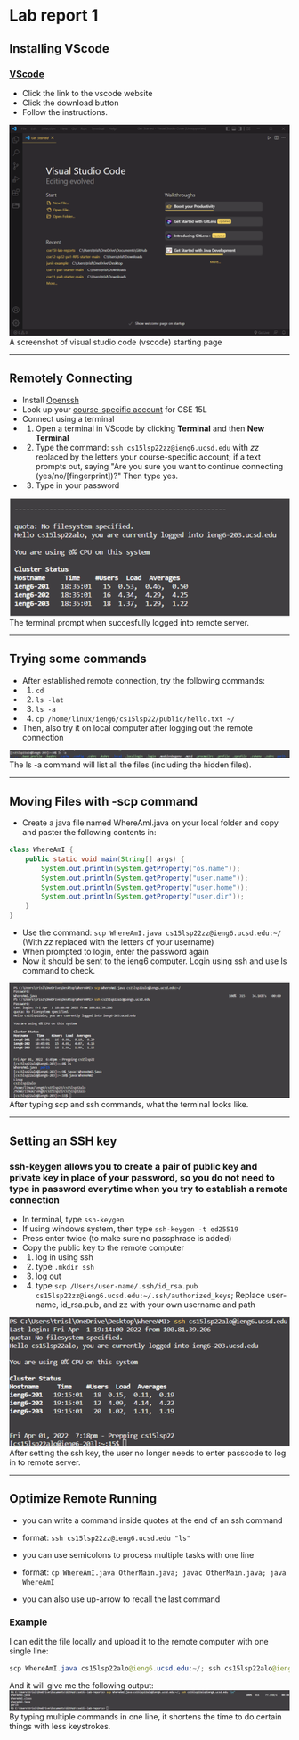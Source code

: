 # Lab report 1

## Installing VScode

### [VScode](https://code.visualstudio.com/)

- Click the link to the vscode website
- Click the download button
- Follow the instructions.

![vscode main menu](screenshots-lab1/vscode.png)  
A screenshot of visual studio code (vscode) starting page

---

## Remotely Connecting

- Install [Openssh](https://docs.microsoft.com/en-us/windows-server/administration/openssh/openssh_install_firstuse)
- Look up your [course-specific account](https://sdacs.ucsd.edu/~icc/index.php) for CSE 15L
- Connect using a terminal
- 1. Open a terminal in VScode by clicking **Terminal** and then **New Terminal**
- 2. Type the command: ```ssh cs15lsp22zz@ieng6.ucsd.edu``` with _zz_ replaced by the letters your course-specific account; if a text prompts out, saying "Are you sure you want to continue connecting (yes/no/[fingerprint])?" Then type yes.
- 3. Type in your password

![Connected Successfully](screenshots-lab1/remote_connect.png)
The terminal prompt when succesfully logged into remote server.

---

## Trying some commands

- After established remote connection, try the following commands:
- 1. ```cd```
- 2. ```ls -lat```
- 3. ```ls -a```
- 4. ```cp /home/linux/ieng6/cs15lsp22/public/hello.txt ~/```
- Then, also try it on local computer after logging out the remote connection

![ls -a](screenshots-lab1/ls-a.png)
The ls -a command will list all the files (including the hidden files).

---

## Moving Files with -scp command

- Create a java file named WhereAmI.java on your local folder and copy and paster the following contents in:

```java
class WhereAmI {
    public static void main(String[] args) {
        System.out.println(System.getProperty("os.name"));
        System.out.println(System.getProperty("user.name"));
        System.out.println(System.getProperty("user.home"));
        System.out.println(System.getProperty("user.dir"));
    }
}
```

- Use the command: ```scp WhereAmI.java cs15lsp22zz@ieng6.ucsd.edu:~/``` (With _zz_ replaced with the letters of your username)
- When prompted to login, enter the password again
- Now it should be sent to the ieng6 computer. Login using ssh and use ls command to check.

![scp](screenshots-lab1/scp.png)
After typing scp and ssh commands, what the terminal looks like.

---

## Setting an SSH key

### ssh-keygen allows you to create a pair of public key and private key in place of your password, so you do not need to type in password everytime when you try to establish a remote connection

- In terminal, type ```ssh-keygen```
- If using windows system, then type ```ssh-keygen -t ed25519```
- Press enter twice (to make sure no passphrase is added)
- Copy the public key to the remote computer
- 1. log in using ssh
- 2. type ```.mkdir ssh```
- 3. log out
- 4. type ```scp /Users/user-name/.ssh/id_rsa.pub cs15lsp22zz@ieng6.ucsd.edu:~/.ssh/authorized_keys```; Replace user-name, id_rsa.pub, and zz with your own username and path

![ssh key](screenshots-lab1/ssh-key.png)
After setting the ssh key, the user no longer needs to enter passcode to log in to remote server.

---

## Optimize Remote Running

- you can write a command inside quotes at the end of an ssh command
- format: ```ssh cs15lsp22zz@ieng6.ucsd.edu "ls"```

- you can use semicolons to process multiple tasks with one line  
- format: ```cp WhereAmI.java OtherMain.java; javac OtherMain.java; java WhereAmI```

- you can also use up-arrow to recall the last command

### Example

I can edit the file locally and upload it to the remote computer with one single line:

```java
scp WhereAmI.java cs15lsp22alo@ieng6.ucsd.edu:~/; ssh cs15lsp22alo@ieng6.ucsd.edu "ls"
```

And it will give me the following output:
![optimize](screenshots-lab1/optimize.png)
By typing multiple commands in one line, it shortens the time to do certain things with less keystrokes.
